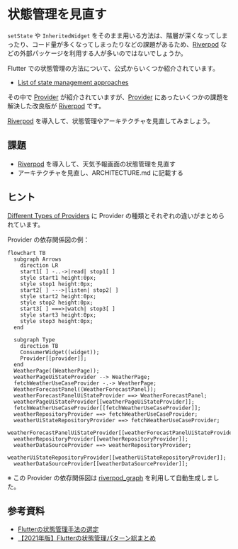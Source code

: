 # 状態管理を見直す

`setState` や `InheritedWidget` をそのまま用いる方法は、階層が深くなってしまったり、コード量が多くなってしまったりなどの課題があるため、[Riverpod]
などの外部パッケージを利用する人が多いのではないでしょうか。

Flutter での状態管理の方法について、公式からいくつか紹介されています。

- [List of state management approaches]

その中で [Provider] が紹介されていますが、[Provider] にあったいくつかの課題を解決した改良版が [Riverpod] です。

[Riverpod] を導入して、状態管理やアーキテクチャを見直してみましょう。

## 課題

- [Riverpod] を導入して、天気予報画面の状態管理を見直す
- アーキテクチャを見直し、ARCHITECTURE.md に記載する

## ヒント

[Different Types of Providers] に Provider の種類とそれぞれの違いがまとめられています。

Provider の依存関係図の例：

```mermaid
flowchart TB
  subgraph Arrows
    direction LR
    start1[ ] -..->|read| stop1[ ]
    style start1 height:0px;
    style stop1 height:0px;
    start2[ ] --->|listen| stop2[ ]
    style start2 height:0px;
    style stop2 height:0px; 
    start3[ ] ===>|watch| stop3[ ]
    style start3 height:0px;
    style stop3 height:0px; 
  end

  subgraph Type
    direction TB
    ConsumerWidget((widget));
    Provider[[provider]];
  end
  WeatherPage((WeatherPage));
  weatherPageUiStateProvider --> WeatherPage;
  fetchWeatherUseCaseProvider -.-> WeatherPage;
  WeatherForecastPanel((WeatherForecastPanel));
  weatherForecastPanelUiStateProvider ==> WeatherForecastPanel;
  weatherPageUiStateProvider[[weatherPageUiStateProvider]];
  fetchWeatherUseCaseProvider[[fetchWeatherUseCaseProvider]];
  weatherRepositoryProvider ==> fetchWeatherUseCaseProvider;
  weatherUiStateRepositoryProvider ==> fetchWeatherUseCaseProvider;
  weatherForecastPanelUiStateProvider[[weatherForecastPanelUiStateProvider]];
  weatherRepositoryProvider[[weatherRepositoryProvider]];
  weatherDataSourceProvider ==> weatherRepositoryProvider;
  weatherUiStateRepositoryProvider[[weatherUiStateRepositoryProvider]];
  weatherDataSourceProvider[[weatherDataSourceProvider]];
```

※ この Provider の依存関係図は [riverpod_graph] を利用して自動生成しました。

## 参考資料

- [Flutterの状態管理手法の選定]
- [【2021年版】Flutterの状態管理パターン総まとめ]

<!-- Links -->

[List of state management approaches]: https://docs.flutter.dev/development/data-and-backend/state-mgmt/options

[Provider]: https://pub.dev/packages/provider

[Riverpod]: https://pub.dev/packages/riverpod

[Different Types of Providers]: https://docs-v2.riverpod.dev/docs/concepts/providers/#different-types-of-providers

[riverpod_graph]: https://github.com/rrousselGit/riverpod/tree/master/packages/riverpod_graph

[Flutterの状態管理手法の選定]: https://medium.com/flutter-jp/state-1daa7fd66b94

[【2021年版】Flutterの状態管理パターン総まとめ]: https://qiita.com/datake914/items/f91acf30a640447c57c8
